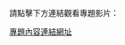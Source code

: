 請點擊下方連結觀看專題影片：

[專題內容連結網址](https://drive.google.com/drive/folders/1MK7UqhzSQX3vJqGxsXzpz3B6bVpw1sMn?usp=sharing)
               